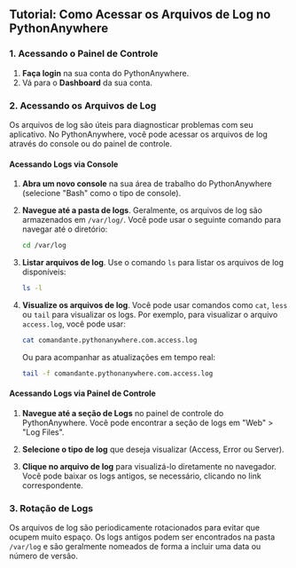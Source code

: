 ## Tutorial: Como Acessar os Arquivos de Log no PythonAnywhere

### 1. **Acessando o Painel de Controle**

1. **Faça login** na sua conta do PythonAnywhere.
2. Vá para o **Dashboard** da sua conta.

### 2. **Acessando os Arquivos de Log**

Os arquivos de log são úteis para diagnosticar problemas com seu aplicativo. No PythonAnywhere, você pode acessar os arquivos de log através do console ou do painel de controle.

#### **Acessando Logs via Console**

1. **Abra um novo console** na sua área de trabalho do PythonAnywhere (selecione "Bash" como o tipo de console).

2. **Navegue até a pasta de logs**. Geralmente, os arquivos de log são armazenados em `/var/log/`. Você pode usar o seguinte comando para navegar até o diretório:

    ```bash
    cd /var/log
    ```

3. **Listar arquivos de log**. Use o comando `ls` para listar os arquivos de log disponíveis:

    ```bash
    ls -l
    ```

4. **Visualize os arquivos de log**. Você pode usar comandos como `cat`, `less` ou `tail` para visualizar os logs. Por exemplo, para visualizar o arquivo `access.log`, você pode usar:

    ```bash
    cat comandante.pythonanywhere.com.access.log
    ```

    Ou para acompanhar as atualizações em tempo real:

    ```bash
    tail -f comandante.pythonanywhere.com.access.log
    ```

#### **Acessando Logs via Painel de Controle**

1. **Navegue até a seção de Logs** no painel de controle do PythonAnywhere. Você pode encontrar a seção de logs em "Web" > "Log Files".

2. **Selecione o tipo de log** que deseja visualizar (Access, Error ou Server).

3. **Clique no arquivo de log** para visualizá-lo diretamente no navegador. Você pode baixar os logs antigos, se necessário, clicando no link correspondente.

### 3. **Rotação de Logs**

Os arquivos de log são periodicamente rotacionados para evitar que ocupem muito espaço. Os logs antigos podem ser encontrados na pasta `/var/log` e são geralmente nomeados de forma a incluir uma data ou número de versão.
